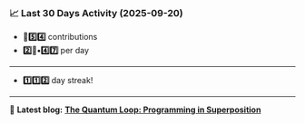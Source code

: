 <!--START_STATS-->
### 📈 Last 30 Days Activity (2025-09-20)  
- **🎱5️⃣4️⃣** contributions  
- **2️⃣🎱•4️⃣7️⃣** per day
---
- **1️⃣1️⃣2️⃣** day streak!
---
📝 **Latest blog:** [**The Quantum Loop: Programming in Superposition**](https://andriak.com/blog/quantum-loop)
<!--END_STATS-->
